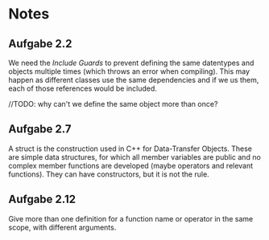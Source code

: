 # Notes
## Aufgabe 2.2
We need the *Include Guards* to prevent defining the same datentypes and objects multiple times (which throws an error when compiling). This may happen as different classes use the same dependencies and if we us them, each of those references would be included.

//TODO: why can't we define the same object more than once?


## Aufgabe 2.7
A struct is the construction used in C++ for Data-Transfer Objects. These are simple data structures, for which all member variables are public and no complex member functions are developed (maybe operators and relevant functions). They can have constructors, but it is not the rule.

## Aufgabe 2.12
Give more than one definition for a function name or operator in the same scope, with different arguments.

